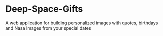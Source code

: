 # Deep-Space-Gifts
A web application for building personalized images with quotes, birthdays and Nasa Images from your special dates

